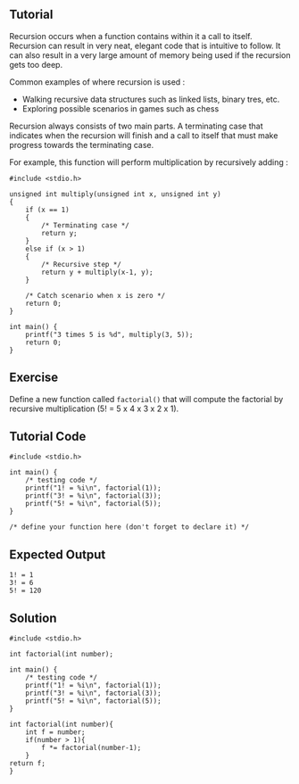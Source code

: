 Tutorial
--------
 
Recursion occurs when a function contains within it a call to itself. Recursion can result in very neat, elegant code that is intuitive to follow. It can also result in a very large amount of memory being used if the recursion gets too deep.
 
Common examples of where recursion is used :
 
* Walking recursive data structures such as linked lists, binary tres, etc.
* Exploring possible scenarios in games such as chess
 
Recursion always consists of two main parts. A terminating case that indicates when the recursion will finish and a call to itself that must make progress towards the terminating case.
 
For example, this function will perform multiplication by recursively adding :

    #include <stdio.h>

    unsigned int multiply(unsigned int x, unsigned int y)
    {
        if (x == 1)
        {
            /* Terminating case */
            return y;
        }
        else if (x > 1)
        {
            /* Recursive step */
            return y + multiply(x-1, y);
        }
 
        /* Catch scenario when x is zero */
        return 0;
    }

    int main() {
        printf("3 times 5 is %d", multiply(3, 5));
        return 0;
    }
 
Exercise
--------
 
Define a new function called `factorial()` that will compute the factorial by recursive multiplication (5! = 5 x 4 x 3 x 2 x 1).
 
Tutorial Code
-------------

    #include <stdio.h>

    int main() {
        /* testing code */
        printf("1! = %i\n", factorial(1));
        printf("3! = %i\n", factorial(3));
        printf("5! = %i\n", factorial(5));
    }
    
    /* define your function here (don't forget to declare it) */

Expected Output
---------------

    1! = 1
    3! = 6
    5! = 120

Solution
--------

    #include <stdio.h>

    int factorial(int number);

    int main() {
        /* testing code */
        printf("1! = %i\n", factorial(1));
        printf("3! = %i\n", factorial(3));
        printf("5! = %i\n", factorial(5));
    }

    int factorial(int number){
        int f = number;
        if(number > 1){
            f *= factorial(number-1);
        }
    return f;
    }

